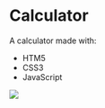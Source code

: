 # Calculator
A calculator made with:
* HTM5
* CSS3  
* JavaScript

<img src="https://i.pinimg.com/originals/8a/65/d0/8a65d0659d0dca26784850c985219b65.gif">
